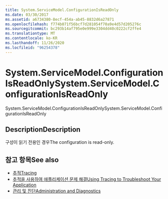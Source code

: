```yaml
---
title: System.ServiceModel.ConfigurationIsReadOnly
ms.date: 03/30/2017
ms.assetid: a6734380-8ecf-454a-ab45-8832d6a27871
ms.openlocfilehash: f774b071f56bcf7d281054f70a9e4d57d205276c
ms.sourcegitcommit: bc293b14af795e0e999e3304dd40c0222cf2ffe4
ms.translationtype: MT
ms.contentlocale: ko-KR
ms.lasthandoff: 11/26/2020
ms.locfileid: "96254378"
---
```

# <a name="systemservicemodelconfigurationisreadonly"></a><span data-ttu-id="f00ef-102">System.ServiceModel.ConfigurationIsReadOnly</span><span class="sxs-lookup"><span data-stu-id="f00ef-102">System.ServiceModel.ConfigurationIsReadOnly</span></span>

<span data-ttu-id="f00ef-103">System.ServiceModel.ConfigurationIsReadOnly</span><span class="sxs-lookup"><span data-stu-id="f00ef-103">System.ServiceModel.ConfigurationIsReadOnly</span></span>  
  
## <a name="description"></a><span data-ttu-id="f00ef-104">Description</span><span class="sxs-lookup"><span data-stu-id="f00ef-104">Description</span></span>  

 <span data-ttu-id="f00ef-105">구성이 읽기 전용인 경우</span><span class="sxs-lookup"><span data-stu-id="f00ef-105">The configuration is read-only.</span></span>  
  
## <a name="see-also"></a><span data-ttu-id="f00ef-106">참고 항목</span><span class="sxs-lookup"><span data-stu-id="f00ef-106">See also</span></span>

- [<span data-ttu-id="f00ef-107">추적</span><span class="sxs-lookup"><span data-stu-id="f00ef-107">Tracing</span></span>](index.md)
- [<span data-ttu-id="f00ef-108">추적을 사용하여 애플리케이션 문제 해결</span><span class="sxs-lookup"><span data-stu-id="f00ef-108">Using Tracing to Troubleshoot Your Application</span></span>](using-tracing-to-troubleshoot-your-application.md)
- [<span data-ttu-id="f00ef-109">관리 및 진단</span><span class="sxs-lookup"><span data-stu-id="f00ef-109">Administration and Diagnostics</span></span>](../index.md)

